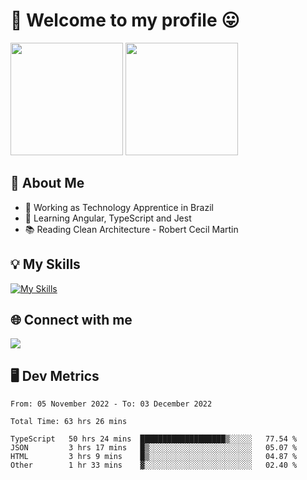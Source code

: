 # 🎉 Welcome to my profile 😛

<div>
  <img height="180em" src="https://github-readme-stats.vercel.app/api?username=VinicciusSantos&show_icons=true&icon_color=fff&include_all_commits=true&count_private=true&bg_color=30,0D1117,394AAB&title_color=fff&text_color=fff"/>
  <img height="180em" src="https://github-readme-stats.vercel.app/api/top-langs/?username=VinicciusSantos&langs_count=8&layout=compact&include_all_commits=true&count_private=true&bg_color=30,324295,324295&title_color=fff&text_color=fff"/>
</div>


## 📖 About Me
- 🔭 Working as Technology Apprentice in Brazil
- 🌱 Learning Angular, TypeScript and Jest
- 📚 Reading Clean Architecture - Robert Cecil Martin

## 💡 My Skills

[![My Skills](https://skills.thijs.gg/icons?i=angular,react,html,css,sass,bootstrap,ts,js,nodejs,git,c,py,postgres)](https://github.com/VinicciusSantos)

## 🌐 Connect with me

<a href="https://www.linkedin.com/in/vinicius-guedes-b817aa223/"><img src="https://img.shields.io/badge/LinkedIn-0077B5?style=for-the-badge&logo=linkedin&logoColor=white"/></a>

## 🖥️ Dev Metrics

<!--START_SECTION:waka-->

```text
From: 05 November 2022 - To: 03 December 2022

Total Time: 63 hrs 26 mins

TypeScript   50 hrs 24 mins  ███████████████████▒░░░░░   77.54 %
JSON         3 hrs 17 mins   █▒░░░░░░░░░░░░░░░░░░░░░░░   05.07 %
HTML         3 hrs 9 mins    █▒░░░░░░░░░░░░░░░░░░░░░░░   04.87 %
Other        1 hr 33 mins    ▓░░░░░░░░░░░░░░░░░░░░░░░░   02.40 %
```

<!--END_SECTION:waka-->
